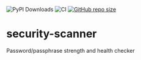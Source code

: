 ![PyPI Downloads](https://img.shields.io/pypi/dm/security-scanner)
![CI](https://github.com/TheNewThinkTank/security-scanner/actions/workflows/wf.yml/badge.svg)
[![GitHub repo size](https://img.shields.io/github/repo-size/TheNewThinkTank/security-scanner?style=flat&logo=github&logoColor=whitesmoke&label=Repo%20Size)](https://github.com/TheNewThinkTank/security-scanner/archive/refs/heads/main.zip)
# security-scanner
Password/passphrase strength and health checker
